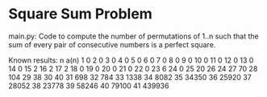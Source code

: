 # Square Sum Problem

main.py: Code to compute the number of permutations of 1..n such that the sum of every pair of consecutive numbers is a perfect square.

Known results:
  n   a(n)
  1	  0
  2	  0
  3	  0
  4	  0
  5	  0
  6	  0
  7	  0
  8   0
  9	  0
  10	0
  11	0
  12	0
  13	0
  14	0
  15	2
  16	2
  17	2
  18	0
  19	0
  20	0
  21	0
  22	0
  23	6
  24	0
  25	20
  26	24
  27	70
  28	104
  29	38
  30	40
  31	698
  32	784
  33	1338
  34	8082
  35	34350
  36	25920
  37	28052
  38	23778
  39	58246
  40	79100
  41	439936
